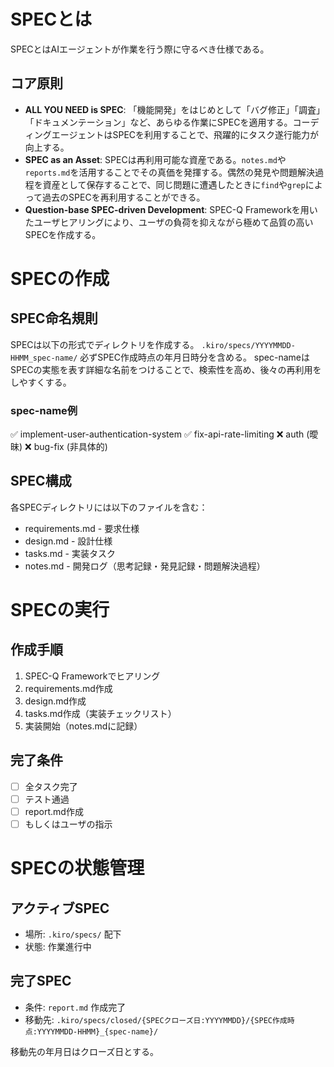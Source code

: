 # SPECとは
SPECとはAIエージェントが作業を行う際に守るべき仕様である。

## コア原則
- **ALL YOU NEED is SPEC**: 「機能開発」をはじめとして「バグ修正」「調査」「ドキュメンテーション」など、あらゆる作業にSPECを適用する。コーディングエージェントはSPECを利用することで、飛躍的にタスク遂行能力が向上する。
- **SPEC as an Asset**: SPECは再利用可能な資産である。`notes.md`や`reports.md`を活用することでその真価を発揮する。偶然の発見や問題解決過程を資産として保存することで、同じ問題に遭遇したときに`find`や`grep`によって過去のSPECを再利用することができる。
- **Question-base SPEC-driven Development**: SPEC-Q Frameworkを用いたユーザヒアリングにより、ユーザの負荷を抑えながら極めて品質の高いSPECを作成する。

# SPECの作成
## SPEC命名規則
SPECは以下の形式でディレクトリを作成する。
`.kiro/specs/YYYYMMDD-HHMM_spec-name/`
必ずSPEC作成時点の年月日時分を含める。
spec-nameはSPECの実態を表す詳細な名前をつけることで、検索性を高め、後々の再利用をしやすくする。

### spec-name例
✅ implement-user-authentication-system
✅ fix-api-rate-limiting
❌ auth (曖昧)
❌ bug-fix (非具体的)

## SPEC構成
各SPECディレクトリには以下のファイルを含む：
- requirements.md - 要求仕様
- design.md - 設計仕様  
- tasks.md - 実装タスク
- notes.md - 開発ログ（思考記録・発見記録・問題解決過程）

# SPECの実行
## 作成手順
1. SPEC-Q Frameworkでヒアリング
2. requirements.md作成
3. design.md作成
4. tasks.md作成（実装チェックリスト）
5. 実装開始（notes.mdに記録）

## 完了条件
- [ ] 全タスク完了
- [ ] テスト通過
- [ ] report.md作成
- [ ] もしくはユーザの指示

# SPECの状態管理
## アクティブSPEC
- 場所: `.kiro/specs/` 配下
- 状態: 作業進行中

## 完了SPEC
- 条件: `report.md` 作成完了
- 移動先: `.kiro/specs/closed/{SPECクローズ日:YYYYMMDD}/{SPEC作成時点:YYYYMMDD-HHMM}_{spec-name}/`

移動先の年月日はクローズ日とする。


